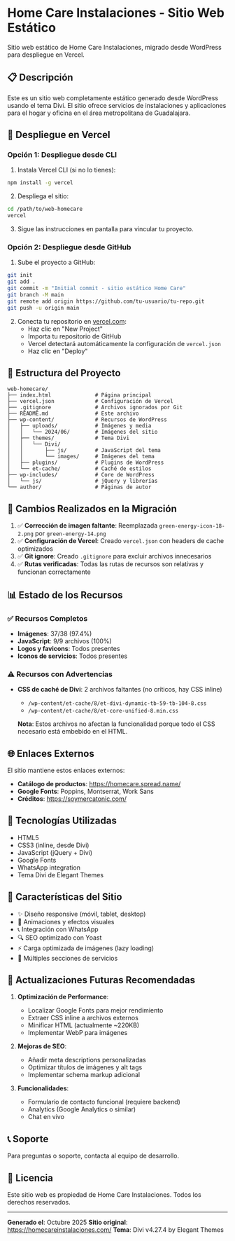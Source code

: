 # Home Care Instalaciones - Sitio Web Estático

Sitio web estático de Home Care Instalaciones, migrado desde WordPress para despliegue en Vercel.

## 📋 Descripción

Este es un sitio web completamente estático generado desde WordPress usando el tema Divi. El sitio ofrece servicios de instalaciones y aplicaciones para el hogar y oficina en el área metropolitana de Guadalajara.

## 🚀 Despliegue en Vercel

### Opción 1: Despliegue desde CLI

1. Instala Vercel CLI (si no lo tienes):
```bash
npm install -g vercel
```

2. Despliega el sitio:
```bash
cd /path/to/web-homecare
vercel
```

3. Sigue las instrucciones en pantalla para vincular tu proyecto.

### Opción 2: Despliegue desde GitHub

1. Sube el proyecto a GitHub:
```bash
git init
git add .
git commit -m "Initial commit - sitio estático Home Care"
git branch -M main
git remote add origin https://github.com/tu-usuario/tu-repo.git
git push -u origin main
```

2. Conecta tu repositorio en [vercel.com](https://vercel.com):
   - Haz clic en "New Project"
   - Importa tu repositorio de GitHub
   - Vercel detectará automáticamente la configuración de `vercel.json`
   - Haz clic en "Deploy"

## 📁 Estructura del Proyecto

```
web-homecare/
├── index.html              # Página principal
├── vercel.json             # Configuración de Vercel
├── .gitignore              # Archivos ignorados por Git
├── README.md               # Este archivo
├── wp-content/             # Recursos de WordPress
│   ├── uploads/            # Imágenes y media
│   │   └── 2024/06/        # Imágenes del sitio
│   ├── themes/             # Tema Divi
│   │   └── Divi/
│   │       ├── js/         # JavaScript del tema
│   │       └── images/     # Imágenes del tema
│   ├── plugins/            # Plugins de WordPress
│   └── et-cache/           # Caché de estilos
├── wp-includes/            # Core de WordPress
│   └── js/                 # jQuery y librerías
└── author/                 # Páginas de autor
```

## 🔧 Cambios Realizados en la Migración

1. ✅ **Corrección de imagen faltante**: Reemplazada `green-energy-icon-18-2.png` por `green-energy-14.png`
2. ✅ **Configuración de Vercel**: Creado `vercel.json` con headers de cache optimizados
3. ✅ **Git ignore**: Creado `.gitignore` para excluir archivos innecesarios
4. ✅ **Rutas verificadas**: Todas las rutas de recursos son relativas y funcionan correctamente

## 📊 Estado de los Recursos

### ✅ Recursos Completos
- **Imágenes**: 37/38 (97.4%)
- **JavaScript**: 9/9 archivos (100%)
- **Logos y favicons**: Todos presentes
- **Iconos de servicios**: Todos presentes

### ⚠️ Recursos con Advertencias
- **CSS de caché de Divi**: 2 archivos faltantes (no críticos, hay CSS inline)
  - `/wp-content/et-cache/8/et-divi-dynamic-tb-59-tb-104-8.css`
  - `/wp-content/et-cache/8/et-core-unified-8.min.css`

  **Nota**: Estos archivos no afectan la funcionalidad porque todo el CSS necesario está embebido en el HTML.

## 🌐 Enlaces Externos

El sitio mantiene estos enlaces externos:
- **Catálogo de productos**: https://homecare.spread.name/
- **Google Fonts**: Poppins, Montserrat, Work Sans
- **Créditos**: https://soymercatonic.com/

## 🎨 Tecnologías Utilizadas

- HTML5
- CSS3 (inline, desde Divi)
- JavaScript (jQuery + Divi)
- Google Fonts
- WhatsApp integration
- Tema Divi de Elegant Themes

## 📱 Características del Sitio

- ✨ Diseño responsive (móvil, tablet, desktop)
- 🎨 Animaciones y efectos visuales
- 📞 Integración con WhatsApp
- 🔍 SEO optimizado con Yoast
- ⚡ Carga optimizada de imágenes (lazy loading)
- 🎯 Múltiples secciones de servicios

## 🔄 Actualizaciones Futuras Recomendadas

1. **Optimización de Performance**:
   - Localizar Google Fonts para mejor rendimiento
   - Extraer CSS inline a archivos externos
   - Minificar HTML (actualmente ~220KB)
   - Implementar WebP para imágenes

2. **Mejoras de SEO**:
   - Añadir meta descriptions personalizadas
   - Optimizar títulos de imágenes y alt tags
   - Implementar schema markup adicional

3. **Funcionalidades**:
   - Formulario de contacto funcional (requiere backend)
   - Analytics (Google Analytics o similar)
   - Chat en vivo

## 📞 Soporte

Para preguntas o soporte, contacta al equipo de desarrollo.

## 📄 Licencia

Este sitio web es propiedad de Home Care Instalaciones. Todos los derechos reservados.

---

**Generado el**: Octubre 2025
**Sitio original**: https://homecareinstalaciones.com/
**Tema**: Divi v4.27.4 by Elegant Themes
